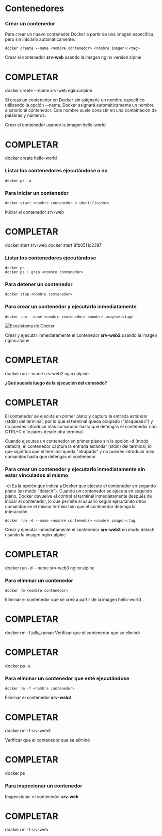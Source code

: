 # Contenedores

### Crear un contenedor
Para crear un nuevo contenedor Docker a partir de una imagen específica, pero sin iniciarlo automáticamente. 

```
docker create --name <nombre contenedor> <nombre imagen>:<tag>
```
Crear el contenedor  **srv-web** usando la imagen nginx version alpine
# COMPLETAR
docker create --name srv-web nginx:alpine

Si creas un contenedor en Docker sin asignarle un nombre específico utilizando la opción --name, Docker asignará automáticamente un nombre aleatorio al contenedor. Este nombre suele consistir en una combinación de palabras y números.  

Crear el contenedor usando la imagen hello-world
# COMPLETAR
docker create hello-world

### Listar los contenedores ejecutándose o no

```
docker ps -a
```

### Para iniciar un contenedor

```
docker start <nombre contenedor o identificador>
```
Iniciar el contenedor srv-web 
# COMPLETAR
docker start srv-web
docker start 8fb0511c2397
### Listar los contenedores ejecutándose
```
docker ps 
docker ps | grep <nombre contenedor>
```

### Para detener un contenedor

```
docker stop <nombre contenedor>
```

### Para crear un contenedor y ejecutarlo inmediatamente

```
docker run --name <nombre contenedor> <nombre imagen>:<tag>
```
![Ecosistema de Docker](dockerRun.PNG)

Crear y ejecutar inmediatamente el contenedor **srv-web2** usando la imagen nginx:alpine
# COMPLETAR

docker run --name srv-web2 nginx:alpine

**¿Qué sucede luego de la ejecución del comando?**
# COMPLETAR  
El contenedor se ejecuta en primer plano y captura la entrada estándar (stdin) del terminal, por lo que el terminal queda ocupado ("bloqueado") y no puedes introducir más comandos hasta que detengas el contenedor con CTRL+C o lo pares desde otra terminal.

Cuando ejecutas un contenedor en primer plano sin la opción -d (modo detach), el contenedor captura la entrada estándar (stdin) del terminal, lo que significa que el terminal queda "atrapado" y no puedes introducir más comandos hasta que detengas el contenedor.

### Para crear un contenedor y ejecutarlo inmediatamente sin estar vinculados al mismo
-d: Es la opción que indica a Docker que ejecute el contenedor en segundo plano (en modo "detach").
Cuando un contenedor se ejecuta en segundo plano, Docker devuelve el control al terminal inmediatamente después de iniciar el contenedor, lo que permite al usuario seguir ejecutando otros comandos en el mismo terminal sin que el contenedor detenga la interacción.

```
docker run -d --name <nombre contenedor> <nombre imagen>:tag
```
Crear y ejecutar inmediatamente el contenedor **srv-web3** en modo detach usando la imagen nginx:alpine
# COMPLETAR

docker run -d --name srv-web3 nginx:alpine

### Para eliminar un contenedor

```
docker rm <nombre contenedor>
```
Eliminar el contenedor que se creó a partir de la imagen hello-world 
# COMPLETAR
docker rm -f jolly_raman
Verificar que el contenedor que se eliminó
# COMPLETAR
docker ps -a
### Para eliminar un contenedor que esté ejecutándose

```
docker rm -f <nombre contenedor>
```
Eliminar el contenedor **srv-web3** 
# COMPLETAR

docker rm -f srv-web3

Verificar que el contenedor que se eliminó
# COMPLETAR
docker ps
### Para inspecionar un contenedor 

Inspeccionar el contenedor **srv-web** 
# COMPLETAR
docker rm -f srv-web

